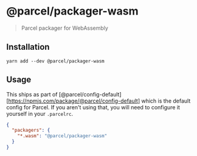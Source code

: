 # @parcel/packager-wasm

> Parcel packager for WebAssembly

## Installation

```
yarn add --dev @parcel/packager-wasm
```

## Usage

This ships as part of [@parcel/config-default][https://npmjs.com/package/@parcel/config-default]
which is the default config for Parcel. If you aren't using that, you will need
to configure it yourself in your `.parcelrc`.

```json
{
  "packagers": {
    "*.wasm": "@parcel/packager-wasm"
  }
}
```
